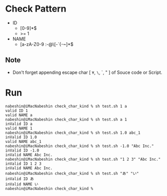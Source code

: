 # Check Pattern

* ID
    * [0-9]*$
    * \>= 1
* NAME
    * [a-zA-Z0-9 :-@\\[-\`{-~]*$

## Note

* Don't forget appending escape char [ `¥`, `\`, \`, \" ] of Souce code or Script.

# Run

```
nabeshin@iMacNabeshin check_char_kind % sh test.sh 1 a
valid ID 1
valid NAME a
nabeshin@iMacNabeshin check_char_kind % sh test.sh a 1
inValid ID a
valid NAME 1
nabeshin@iMacNabeshin check_char_kind % sh test.sh 1.0 abc_1
inValid ID 1.0
valid NAME abc_1
nabeshin@iMacNabeshin check_char_kind % sh test.sh -1.0 "Abc Inc."
inValid ID -1.0
inValid NAME Abc Inc.
nabeshin@iMacNabeshin check_char_kind % sh test.sh "1 2 3" "Abc Inc."
inValid ID 1 2 3
inValid NAME Abc Inc.
nabeshin@iMacNabeshin check_char_kind % sh test.sh "あ" "い"         
inValid ID あ
inValid NAME い
nabeshin@iMacNabeshin check_char_kind % 
```
